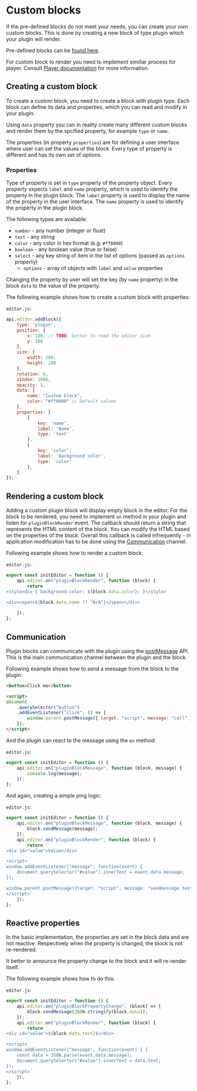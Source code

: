 # Custom blocks

If the pre-defined blocks do not meet your needs, you can create your own custom blocks. 
This is done by creating a new block of type plugin which your plugin will render.

Pre-defined blocks can be [found here](../block).

For custom block to render you need to implement similiar process for player.
Consult [Player documentation](../player) for more information.

## Creating a custom block

To create a custom block, you need to create a block with plugin type.
Each block can define its data and properties, which you can read and modify in your plugin.

Using `data` property you can in reality create many different custom blocks and render them by the spcified property, for example `type` or `name`.

The properties (in property `properties`) are for defining a user interface where user can set the values of the block.
Every type of property is different and has its own set of options.

### Properties

Type of property is set in `type` property of the property object. Every property expects `label` and `name` property, which is used to identify the property in the plugin block.
The `label` property is used to display the name of the property in the user interface.
The `name` property is used to identify the property in the plugin block.

The following types are available:

- `number` - any number (integer or float)
- `text` - any string
- `color` - any color in hex format (e.g. `#ff0000`)
- `boolean` - any boolean value (true or false)
- `select` - any key string of item in the list of options (passed as `options` property)
    - `options` - array of objects with `label` and `value` properties

Changing the property by user will set the key (by `name` property) in the block `data` to the value of the property.

The following example shows how to create a custom block with properties:

`editor.js`:

```javascript
api.editor.addBlock({
    type: 'plugin',
    position: {
        x: 100, // TODO: better to read the editor size
        y: 100
    },
    size: {
        width: 200,
        height: 200
    },
    rotation: 0,
    zIndex: 1000,
    opacity: 1,
    data: {
        name: "Custom block",
        color: "#ff0000" // Default values
    },
    properties: [
        {
            key: 'name',
            label: 'Name',
            type: 'text'
        },
        {
            key: 'color',
            label: 'Background color',
            type: 'color'
        },
    ]
});
```

## Rendering a custom block

Adding a custom plugin block will display empty block in the editor.
For the block to be rendered, you need to implement `on` method in your plugin and listen for `pluginBlockRender` event.
The callback should return a string that represents the HTML content of the block.
You can modify the HTML based on the properties of the block.
Overall this callback is called infrequently - in application modification has to be done using the [Communication](#communication) channel.

Following example shows how to render a custom block:

`editor.js`:


```javascript
export const initEditor = function () {
    api.editor.on("pluginBlockRender", function (block) {
        return `
<style>div { background-color: ${block.data.color}; }</style>

<div><span>${block.data.name ?? "N/A"}</span></div>
`
    });
};
```

## Communication

Plugin blocks can communicate with the plugin using the [postMessage](https://developer.mozilla.org/en-US/docs/Web/API/Window/postMessage) API.
This is the main communication channel between the plugin and the block.

Following example shows how to send a message from the block to the plugin:

```html
<button>Click me</button>

<script>
document
    .querySelector("button")
    .addEventListener("click", () => {
        window.parent.postMessage({ target: "script", message: "call" }, "*");
    });
</script>
```

And the plugin can react to the message using the `on` method:

`editor.js`:
```javascript
export const initEditor = function () {
    api.editor.on("pluginBlockMessage", function (block, message) {
        console.log(message);
    });
};
```

And again, creating a simple ping logic:

`editor.js`:
```javascript
export const initEditor = function () {
    api.editor.on("pluginBlockMessage", function (block, message) {
        block.sendMessage(message);
    });
    api.editor.on("pluginBlockRender", function (block) {
        return `
<div id="value">Value</div>

<script>
window.addEventListener("message", function(event) {
    document.querySelector("#value").innerText = event.data.message;
});

window.parent.postMessage({target: "script", message: "sendmessage testing"}, "*");
</script>`
    });
};
```

## Reactive properties

In the basic implementation, the properties are set in the block data and are not reactive.
Respectively when the property is changed, the block is not re-rendered.

It better to announce the property change to the block and it will re-render itself.

The following example shows how to do this:

`editor.js`:
```javascript
export const initEditor = function () {
    api.editor.on("pluginBlockPropertyChange", (block) => {
        block.sendMessage(JSON.stringify(block.data));
    });
    api.editor.on("pluginBlockRender", function (block) {
        return `
<div id="value">${block.data.text}$</div>

<script>
window.addEventListener("message", function(event) { {
    const data = JSON.parse(event.data.message);
    document.querySelector("#value").innerText = data.text;
});
</script>`
    });
};
```